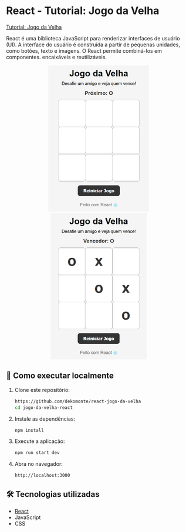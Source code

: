 # React  - Tutorial: Jogo da Velha

[Tutorial: Jogo da Velha](https://pt-br.react.dev/learn/tutorial-tic-tac-toe)

React é uma biblioteca JavaScript para renderizar interfaces de usuário (UI). A interface do usuário é construída a partir de pequenas unidades, como botões, texto e imagens. O React permite combiná-los em componentes. encaixáveis ​​e reutilizáveis. 

<p align="center">
  <img src="./imagem1.png" alt="Interface 1" height="400"/>
  <img src="./imagem2.png" alt="Interface 2" height="400"/>
</p>

## 🚀 Como executar localmente

1.  Clone este repositório:

    ``` bash
    https://github.com/dekomonte/react-jogo-da-velha
    cd jogo-da-velha-react
    ```

2.  Instale as dependências:

    ``` bash
    npm install
    ```

3.  Execute a aplicação:

    ``` bash
    npm run start dev
    ```

4.  Abra no navegador:

        http://localhost:3000

 ## 🛠️ Tecnologias utilizadas
-   [React](https://react.dev/)
-   JavaScript
-   CSS
